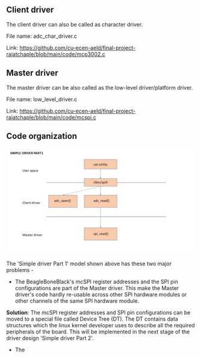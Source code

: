 ## Client driver

The client driver can also be called as character driver.

File name: adc_char_driver.c

Link: https://github.com/cu-ecen-aeld/final-project-rajatchaple/blob/main/code/mcp3002.c


## Master driver

The master driver can be also called as the low-level driver/platform driver.

File name: low_level_driver.c

Link: https://github.com/cu-ecen-aeld/final-project-rajatchaple/blob/main/code/mcspi.c

## Code organization

![simple-driver-1](https://github.com/cu-ecen-aeld/final-project-rajatchaple/blob/main/images/simple-driver-1.jpg)

The 'Simple driver Part 1' model shown above has these two major problems - 

 - The BeagleBoneBlack's mcSPI register addresses and the SPI pin configurations are part of the Master driver. This make the Master driver's code hardly re-usable across other SPI hardware modules or other channels of the same SPI hardware module. 
 
 **Solution**: The mcSPI register addresses and SPI pin configurations can be moved to a special file called Device Tree (DT). The DT contains data structures which the linux kernel developer uses to describe all the required peripherals of the board. This will be implemented in the next stage of the driver design 'Simple driver Part 2'.

  - The 

